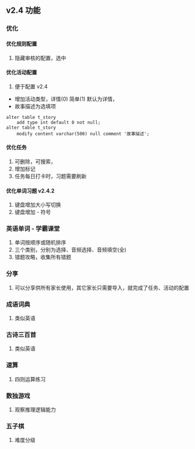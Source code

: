 ## v2.4 功能

### 优化

#### 优化规则配置

1. 隐藏审核的配置，选中

#### 优化活动配置

1. 便于配置 v2.4

- 增加活动类型，详情(0) 简单(1) 默认为详情，
- 故事描述为选填项
```mysql
alter table t_story
    add type int default 0 not null;
alter table t_story
    modify content varchar(500) null comment '故事描述';
```

#### 优化任务

1. 可删除，可搜索，
2. 增加标记
3. 任务每日打卡时，习题需要刷新

#### 优化单词习题 v2.4.2

1. 键盘增加大小写切换
2. 键盘增加 - 符号

### 英语单词 - 学霸课堂

1. 单词按顺序或随机排序
2. 三个类别，分别为选择、音频选择、音频填空(全)
3. 错题攻略，收集所有错题

### 分享

1. 可以分享供所有家长使用，其它家长只需要导入，就完成了任务、活动的配置

### 成语词典

1. 类似英语

### 古诗三百首

1. 类似英语

### 速算

1. 四则运算练习

### 数独游戏

1. 观察推理逻辑能力

### 五子棋

1. 难度分级
